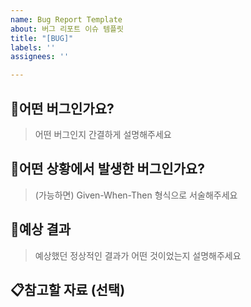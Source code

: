 ```yaml
---
name: Bug Report Template
about: 버그 리포트 이슈 템플릿
title: "[BUG]"
labels: ''
assignees: ''

---
```


## 🐛어떤 버그인가요?

> 어떤 버그인지 간결하게 설명해주세요

## 🚨어떤 상황에서 발생한 버그인가요?

> (가능하면) Given-When-Then 형식으로 서술해주세요

## 💭예상 결과

> 예상했던 정상적인 결과가 어떤 것이었는지 설명해주세요

## 📋참고할 자료 (선택)
